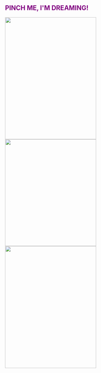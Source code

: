 <html>
  <h2 style="color:purple;">PINCH ME, I'M DREAMING!</h2>
<img src="https://user-images.githubusercontent.com/119459564/205552881-32a3e139-2464-4f40-b0fc-0cb1c6b18a4e.jpg"
  width="300"
  height="400"><img src="https://user-images.githubusercontent.com/119459564/205553459-abd5a08c-4f4a-40e3-8d1a-d4b8f14d08c6.jpg"
  width="300"
  height="350"><img src="https://user-images.githubusercontent.com/119459564/205553539-50fb63d1-68e0-4581-994e-2bb501091c1a.jpg"
                    width="300"
                    height="400"

